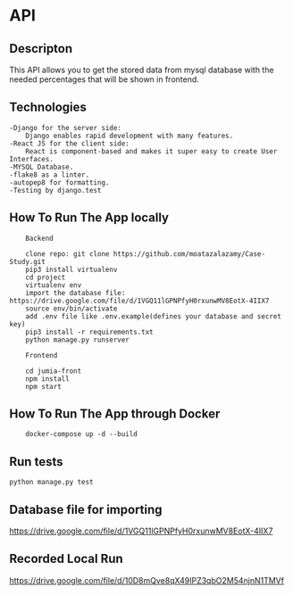 # API
## Descripton
This API allows you to get the stored data from mysql database with the needed percentages that will be shown in frontend.


## Technologies
    -Django for the server side:
        Django enables rapid development with many features.
    -React JS for the client side:
        React is component-based and makes it super easy to create User Interfaces.
    -MYSQL Database.
    -flake8 as a linter.
    -autopep8 for formatting.
    -Testing by django.test

## How To Run The App locally
``` 
    Backend

    clone repo: git clone https://github.com/moatazalazamy/Case-Study.git 
    pip3 install virtualenv
    cd project
    virtualenv env
    import the database file: https://drive.google.com/file/d/1VGQ11lGPNPfyH0rxunwMV8EotX-4IIX7
    source env/bin/activate
    add .env file like .env.example(defines your database and secret key)
    pip3 install -r requirements.txt
    python manage.py runserver 
```
```
    Frontend

    cd jumia-front
    npm install
    npm start
```
## How To Run The App through Docker
```
    docker-compose up -d --build
```

## Run tests
``` python manage.py test ```

## Database file for importing
https://drive.google.com/file/d/1VGQ11lGPNPfyH0rxunwMV8EotX-4IIX7

## Recorded Local Run
https://drive.google.com/file/d/10D8mQve8qX49IPZ3qbO2M54njnN1TMVf


